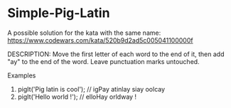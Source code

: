 # Simple-Pig-Latin
A possible solution for the kata with the same name: https://www.codewars.com/kata/520b9d2ad5c005041100000f

DESCRIPTION:
Move the first letter of each word to the end of it, then add "ay" to the end of the word. Leave punctuation marks untouched.

Examples
1. pigIt('Pig latin is cool'); // igPay atinlay siay oolcay
2. pigIt('Hello world !');     // elloHay orldway !

